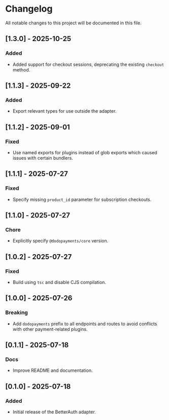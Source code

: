 # Changelog

All notable changes to this project will be documented in this file.

## [1.3.0] - 2025-10-25

### Added

- Added support for checkout sessions, deprecating the existing `checkout` method.

## [1.1.3] - 2025-09-22

### Added

- Export relevant types for use outside the adapter.

## [1.1.2] - 2025-09-01

### Fixed

- Use named exports for plugins instead of glob exports which caused issues with certain bundlers.

## [1.1.1] - 2025-07-27

### Fixed

- Specify missing `product_id` parameter for subscription checkouts.

## [1.1.0] - 2025-07-27

### Chore

- Explicitly specify `@dodopayments/core` version.

## [1.0.2] - 2025-07-27

### Fixed

- Build using `tsc` and disable CJS compilation.

## [1.0.0] - 2025-07-26

### Breaking

- Add `dodopayments` prefix to all endpoints and routes to avoid conflicts with other payment-related plugins.

## [0.1.1] - 2025-07-18

### Docs

- Improve README and documentation.

## [0.1.0] - 2025-07-18

### Added

- Initial release of the BetterAuth adapter.
